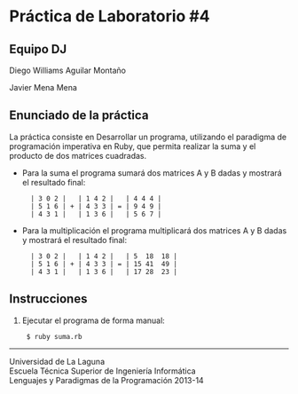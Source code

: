 Práctica de Laboratorio #4
========================== 

Equipo DJ
---------
Diego Williams Aguilar Montaño

Javier Mena Mena

Enunciado de la práctica
------------------------
La práctica consiste en Desarrollar un programa, utilizando el paradigma de programación imperativa en Ruby, que permita realizar la suma y el producto de dos matrices cuadradas.

- Para la suma el programa sumará dos matrices A y B dadas y mostrará el resultado final:

        | 3 0 2 |   | 1 4 2 |   | 4 4 4 |
        | 5 1 6 | + | 4 3 3 | = | 9 4 9 |
        | 4 3 1 |   | 1 3 6 |   | 5 6 7 |

- Para la multiplicación el programa multiplicará dos matrices A y B dadas y mostrará el resultado final:

        | 3 0 2 |   | 1 4 2 |   | 5  18  18 |
        | 5 1 6 | + | 4 3 3 | = | 15 41  49 |
        | 4 3 1 |   | 1 3 6 |   | 17 28  23 |

Instrucciones
-------------

1. Ejecutar el programa de forma manual:

        $ ruby suma.rb


---

Universidad de La Laguna  
Escuela Técnica Superior de Ingeniería Informática  
Lenguajes y Paradigmas de la Programación 2013-14
